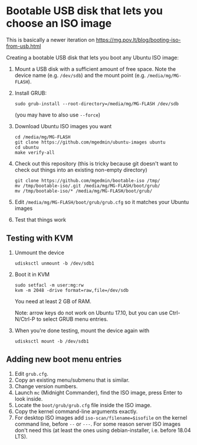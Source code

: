 Bootable USB disk that lets you choose an ISO image
===================================================

This is basically a newer iteration on
https://mg.pov.lt/blog/booting-iso-from-usb.html

Creating a bootable USB disk that lets you boot any Ubuntu ISO image:

1. Mount a USB disk with a sufficient amount of free space.  Note the device
   name (e.g. `/dev/sdb`) and the mount point (e.g. `/media/mg/MG-FLASH`).

1. Install GRUB:

    ```
    sudo grub-install --root-directory=/media/mg/MG-FLASH /dev/sdb
    ```

   (you may have to also use `--force`)

2. Download Ubuntu ISO images you want

    ```
    cd /media/mg/MG-FLASH
    git clone https://github.com/mgedmin/ubuntu-images ubuntu
    cd ubuntu
    make verify-all
    ```

3. Check out this repository (this is tricky because git doesn't want to check
   out things into an existing non-empty directory)

    ```
    git clone https://github.com/mgedmin/bootable-iso /tmp/
    mv /tmp/bootable-iso/.git /media/mg/MG-FLASH/boot/grub/
    mv /tmp/bootable-iso/* /media/mg/MG-FLASH/boot/grub/
    ```

4. Edit `/media/mg/MG-FLASH/boot/grub/grub.cfg` so it matches your Ubuntu images

5. Test that things work


Testing with KVM
----------------

1. Unmount the device

    ```
    udisksctl unmount -b /dev/sdb1
    ```

2. Boot it in KVM

    ```
    sudo setfacl -m user:mg:rw
    kvm -m 2048 -drive format=raw,file=/dev/sdb
    ```

   You need at least 2 GB of RAM.

   Note: arrow keys do not work on Ubuntu 17.10, but you can use Ctrl-N/Ctrl-P
   to select GRUB menu entries.

3. When you're done testing, mount the device again with

    ```
    udisksctl mount -b /dev/sdb1
    ```

Adding new boot menu entries
----------------------------

1. Edit `grub.cfg`.
2. Copy an existing menu/submenu that is similar.
3. Change version numbers.
4. Launch `mc` (Midnight Commander), find the ISO image, press Enter to look
   inside.
5. Locate the `boot/grub/grub.cfg` file inside the ISO image.
6. Copy the kernel command-line arguments exactly.
7. For desktop ISO images add `iso-scan/filename=$isofile` on the kernel
   command line, before `--` or `---`.  For some reason server ISO images don't
   need this (at least the ones using debian-installer, i.e. before 18.04 LTS).
